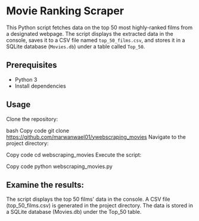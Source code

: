 # Movie Ranking Scraper

This Python script fetches data on the top 50 most highly-ranked films from a designated webpage. The script displays the extracted data in the console, saves it to a CSV file named `top_50_films.csv`, and stores it in a SQLite database (`Movies.db`) under a table called `Top_50`.

## Prerequisites

- Python 3
- Install dependencies 
## Usage
Clone the repository:

bash
Copy code
git clone https://github.com/marwanwael01/ywebscraping_movies
Navigate to the project directory:


Copy code
cd webscraping_movies
Execute the script:


Copy code
python webscraping_movies.py
## Examine the results:

The script displays the top 50 films' data in the console.
A CSV file (top_50_films.csv) is generated in the project directory.
The data is stored in a SQLite database (Movies.db) under the Top_50 table.
